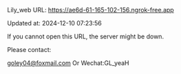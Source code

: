 Lily_web URL: https://ae6d-61-165-102-156.ngrok-free.app

Updated at: 2024-12-10 07:23:56

If you cannot open this URL, the server might be down.

Please contact: 

goley04@foxmail.com Or Wechat:GL_yeaH
